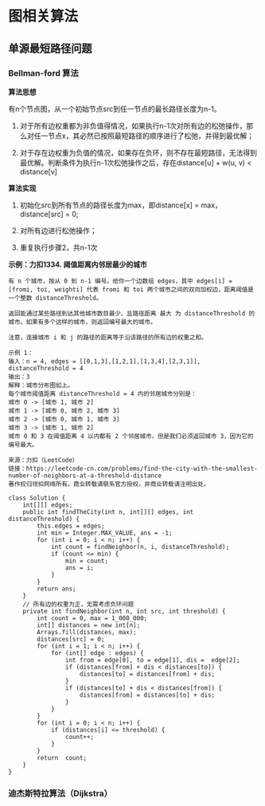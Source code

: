 # 图相关算法

## 单源最短路径问题

### Bellman-ford 算法

**算法思想**

有n个节点图，从一个初始节点src到任一节点的最长路径长度为n-1。

1. 对于所有边权重都为非负值得情况，如果执行n-1次对所有边的松弛操作，那么对任一节点x，其必然已按照最短路径的顺序进行了松弛，并得到最优解；

2. 对于存在边权重为负值的情况，如果存在负环，则不存在最短路径，无法得到最优解。判断条件为执行n-1次松弛操作之后，存在distance[u] + w(u, v) < distance[v]

**算法实现**

1. 初始化src到所有节点的路径长度为max，即distance[x] = max，distance[src] = 0;

2. 对所有边进行松弛操作；

3. 重复执行步骤2，共n-1次

**示例：力扣1334. 阈值距离内邻居最少的城市**

```
有 n 个城市，按从 0 到 n-1 编号。给你一个边数组 edges，其中 edges[i] = [fromi, toi, weighti] 代表 fromi 和 toi 两个城市之间的双向加权边，距离阈值是一个整数 distanceThreshold。

返回能通过某些路径到达其他城市数目最少、且路径距离 最大 为 distanceThreshold 的城市。如果有多个这样的城市，则返回编号最大的城市。

注意，连接城市 i 和 j 的路径的距离等于沿该路径的所有边的权重之和。

示例 1：
输入：n = 4, edges = [[0,1,3],[1,2,1],[1,3,4],[2,3,1]], distanceThreshold = 4
输出：3
解释：城市分布图如上。
每个城市阈值距离 distanceThreshold = 4 内的邻居城市分别是：
城市 0 -> [城市 1, 城市 2] 
城市 1 -> [城市 0, 城市 2, 城市 3] 
城市 2 -> [城市 0, 城市 1, 城市 3] 
城市 3 -> [城市 1, 城市 2] 
城市 0 和 3 在阈值距离 4 以内都有 2 个邻居城市，但是我们必须返回城市 3，因为它的编号最大。

来源：力扣（LeetCode）
链接：https://leetcode-cn.com/problems/find-the-city-with-the-smallest-number-of-neighbors-at-a-threshold-distance
著作权归领扣网络所有。商业转载请联系官方授权，非商业转载请注明出处。
```

```
class Solution {
    int[][] edges;
    public int findTheCity(int n, int[][] edges, int distanceThreshold) {
        this.edges = edges;
        int min = Integer.MAX_VALUE, ans = -1;
        for (int i = 0; i < n; i++) {
            int count = findNeighbor(n, i, distanceThreshold);
            if (count <= min) {
                min = count;
                ans = i;
            }
        }
        return ans;
    }
    // 所有边的权重为正，无需考虑负环问题
    private int findNeighbor(int n, int src, int threshold) {
        int count = 0, max = 1_000_000;
        int[] distances = new int[n];
        Arrays.fill(distances, max);
        distances[src] = 0;
        for (int i = 1; i < n; i++) {
            for (int[] edge : edges) {
                int from = edge[0], to = edge[1], dis =  edge[2];
                if (distances[from] + dis < distances[to]) {
                    distances[to] = distances[from] + dis;
                }
                if (distances[to] + dis < distances[from]) {
                    distances[from] = distances[to] + dis;
                }
            }
        }
        for (int i = 0; i < n; i++) {
            if (distances[i] <= threshold) {
                count++;
            }
        }
        return  count;
    }
}
```

### 迪杰斯特拉算法（Dijkstra）
